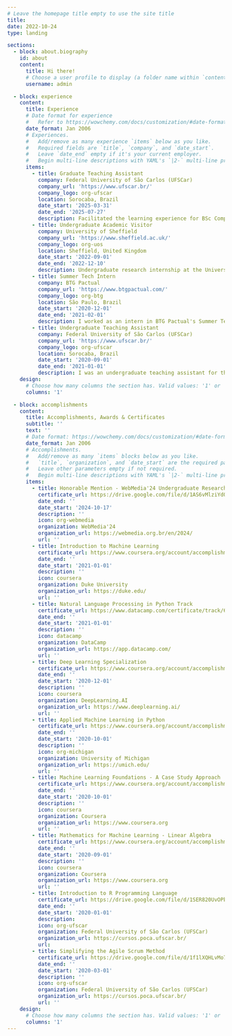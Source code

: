 ```yaml
---
# Leave the homepage title empty to use the site title
title:
date: 2022-10-24
type: landing

sections:       
  - block: about.biography
    id: about
    content:
      title: Hi there!
      # Choose a user profile to display (a folder name within `content/authors/`)
      username: admin

  - block: experience
    content:
      title: Experience
      # Date format for experience
      #   Refer to https://wowchemy.com/docs/customization/#date-format
      date_format: Jan 2006
      # Experiences.
      #   Add/remove as many experience `items` below as you like.
      #   Required fields are `title`, `company`, and `date_start`.
      #   Leave `date_end` empty if it's your current employer.
      #   Begin multi-line descriptions with YAML's `|2-` multi-line prefix.
      items:
        - title: Graduate Teaching Assistant
          company: Federal University of São Carlos (UFSCar)
          company_url: 'https://www.ufscar.br/'
          company_logo: org-ufscar
          location: Sorocaba, Brazil
          date_start: '2025-03-31'
          date_end: '2025-07-27'
          description: Facilitated the learning experience for BSc Computer Science students in a Natural Language Processing (NLP) course. Responsibilities included developing and proposing assignments, delivering detailed, constructive feedback on submitted work, and conducting lectures on key course topics.
        - title: Undergraduate Academic Visitor
          company: University of Sheffield
          company_url: 'https://www.sheffield.ac.uk/'
          company_logo: org-uos
          location: Sheffield, United Kingdom
          date_start: '2022-09-01'
          date_end: '2022-12-10'
          description: Undergraduate research internship at the University of Sheffield, funded by the brazilian agency Fundação de Amparo à Pesquisa do Estado de São Paulo (FAPESP).
        - title: Summer Tech Intern
          company: BTG Pactual
          company_url: 'https://www.btgpactual.com/'
          company_logo: org-btg
          location: São Paulo, Brazil
          date_start: '2020-12-01'
          date_end: '2021-02-01'
          description: I worked as an intern in BTG Pactual's Summer Tech vacation internship program. I was part of the automation team, developing Robotic Process Automation (RPA) programs using the UiPath tool.
        - title: Undergraduate Teaching Assistant
          company: Federal University of São Carlos (UFSCar)
          company_url: 'https://www.ufscar.br/'
          company_logo: org-ufscar
          location: Sorocaba, Brazil
          date_start: '2020-09-01'
          date_end: '2021-01-01'
          description: I was an undergraduate teaching assistant for the "Programa de Acompanhamento Acadêmico aos Estudantes de Graduação" (PAAEG) at UFSCar, helping students from various courses at the university in their studies and deepening in the disciplines of Analytic Geometry and Linear Algebra.
    design:
      # Choose how many columns the section has. Valid values: '1' or '2'.
      columns: '1'

  - block: accomplishments
    content:
      title: Accomplishments, Awards & Certificates
      subtitle: ''
      text: ''
      # Date format: https://wowchemy.com/docs/customization/#date-format
      date_format: Jan 2006
      # Accomplishments.
      #   Add/remove as many `items` blocks below as you like.
      #   `title`, `organization`, and `date_start` are the required parameters.
      #   Leave other parameters empty if not required.
      #   Begin multi-line descriptions with YAML's `|2-` multi-line prefix.
      items:
        - title: Honorable Mention - WebMedia'24 Undergraduate Research Track
          certificate_url: https://drive.google.com/file/d/1AS6vMlziYdOcP0tQEKwYPyyq0t7MbSjS/view?usp=drive_link
          date_end: ''
          date_start: '2024-10-17'
          description: ''
          icon: org-webmedia
          organization: WebMedia'24
          organization_url: https://webmedia.org.br/en/2024/
          url: ''
        - title: Introduction to Machine Learning
          certificate_url: https://www.coursera.org/account/accomplishments/certificate/RDSL56LM6W55
          date_end: ''
          date_start: '2021-01-01'
          description: ''
          icon: coursera
          organization: Duke University
          organization_url: https://duke.edu/
          url: ''
        - title: Natural Language Processing in Python Track
          certificate_url: https://www.datacamp.com/certificate/track/6948f59295ee24094b25f1f4bc438679f2309882
          date_end: ''
          date_start: '2021-01-01'
          description: ''
          icon: datacamp
          organization: DataCamp
          organization_url: https://app.datacamp.com/
          url: ''
        - title: Deep Learning Specialization
          certificate_url: https://www.coursera.org/account/accomplishments/certificate/HZADZURB82VM
          date_end: ''
          date_start: '2020-12-01'
          description: ''
          icon: coursera
          organization: DeepLearning.AI
          organization_url: https://www.deeplearning.ai/
          url: ''
        - title: Applied Machine Learning in Python
          certificate_url: https://www.coursera.org/account/accomplishments/certificate/8BT39H77KXSE
          date_end: ''
          date_start: '2020-10-01'
          description: ''
          icon: org-michigan
          organization: University of Michigan
          organization_url: https://umich.edu/
          url: ''
        - title: Machine Learning Foundations - A Case Study Approach
          certificate_url: https://www.coursera.org/account/accomplishments/certificate/98W7YZ4Q5GFE
          date_end: ''
          date_start: '2020-10-01'
          description: ''
          icon: coursera
          organization: Coursera
          organization_url: https://www.coursera.org
          url: ''
        - title: Mathematics for Machine Learning - Linear Algebra
          certificate_url: https://www.coursera.org/account/accomplishments/certificate/79L2JSH7AA43
          date_end: ''
          date_start: '2020-09-01'
          description: ''
          icon: coursera
          organization: Coursera
          organization_url: https://www.coursera.org
          url: ''
        - title: Introduction to R Programming Language
          certificate_url: https://drive.google.com/file/d/1SER820UvOPbPGIUxtRsS9jEBeqClfi4d/view?usp=sharing
          date_end: ''
          date_start: '2020-01-01'
          description: 
          icon: org-ufscar
          organization: Federal University of São Carlos (UFSCar)
          organization_url: https://cursos.poca.ufscar.br/
          url: 
        - title: Simplifying the Agile Scrum Method
          certificate_url: https://drive.google.com/file/d/1f1lXQHLvMo7X0jHkYTnNMomdJhBsx3gZ/view?usp=sharing
          date_end: ''
          date_start: '2020-03-01'
          description: ''
          icon: org-ufscar
          organization: Federal University of São Carlos (UFSCar)
          organization_url: https://cursos.poca.ufscar.br/
          url: ''
    design:
      # Choose how many columns the section has. Valid values: '1' or '2'.
      columns: '1'
---
```


